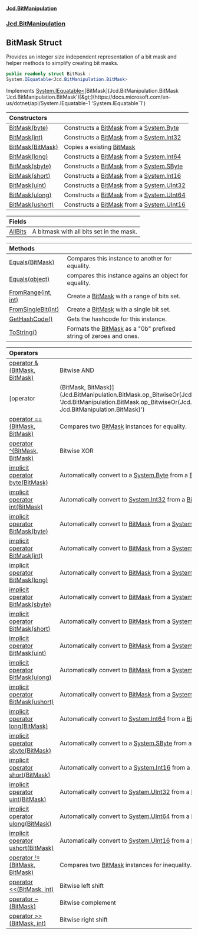 #### [Jcd.BitManipulation](index 'index')

### [Jcd.BitManipulation](Jcd.BitManipulation 'Jcd.BitManipulation')

## BitMask Struct

Provides an integer size independent representation of a bit mask
and helper methods to simplify creating bit masks.

```csharp
public readonly struct BitMask :
System.IEquatable<Jcd.BitManipulation.BitMask>
```

Implements [System.IEquatable&lt;](https://docs.microsoft.com/en-us/dotnet/api/System.IEquatable-1 'System.IEquatable
`1')[BitMask](Jcd.BitManipulation.BitMask 'Jcd.BitManipulation.BitMask')[&gt;](https://docs.microsoft.com/en-us/dotnet/api/System.IEquatable-1 'System.IEquatable`1')

| Constructors                                                                                                                                               |                                                                                                                                                                                        |
|:-----------------------------------------------------------------------------------------------------------------------------------------------------------|:---------------------------------------------------------------------------------------------------------------------------------------------------------------------------------------|
| [BitMask(byte)](Jcd.BitManipulation.BitMask.BitMask(byte) 'Jcd.BitManipulation.BitMask.BitMask(byte)')                                                  | Constructs a [BitMask](Jcd.BitManipulation.BitMask 'Jcd.BitManipulation.BitMask') from a [System.Byte](https://docs.microsoft.com/en-us/dotnet/api/System.Byte 'System.Byte')       |
| [BitMask(int)](Jcd.BitManipulation.BitMask.BitMask(int) 'Jcd.BitManipulation.BitMask.BitMask(int)')                                                     | Constructs a [BitMask](Jcd.BitManipulation.BitMask 'Jcd.BitManipulation.BitMask') from a [System.Int32](https://docs.microsoft.com/en-us/dotnet/api/System.Int32 'System.Int32')    |
| [BitMask(BitMask)](Jcd.BitManipulation.BitMask.BitMask(Jcd.BitManipulation.BitMask) 'Jcd.BitManipulation.BitMask.BitMask(Jcd.BitManipulation.BitMask)') | Copies a existing [BitMask](Jcd.BitManipulation.BitMask 'Jcd.BitManipulation.BitMask')                                                                                              |
| [BitMask(long)](Jcd.BitManipulation.BitMask.BitMask(long) 'Jcd.BitManipulation.BitMask.BitMask(long)')                                                  | Constructs a [BitMask](Jcd.BitManipulation.BitMask 'Jcd.BitManipulation.BitMask') from a [System.Int64](https://docs.microsoft.com/en-us/dotnet/api/System.Int64 'System.Int64')    |
| [BitMask(sbyte)](Jcd.BitManipulation.BitMask.BitMask(sbyte) 'Jcd.BitManipulation.BitMask.BitMask(sbyte)')                                               | Constructs a [BitMask](Jcd.BitManipulation.BitMask 'Jcd.BitManipulation.BitMask') from a [System.SByte](https://docs.microsoft.com/en-us/dotnet/api/System.SByte 'System.SByte')    |
| [BitMask(short)](Jcd.BitManipulation.BitMask.BitMask(short) 'Jcd.BitManipulation.BitMask.BitMask(short)')                                               | Constructs a [BitMask](Jcd.BitManipulation.BitMask 'Jcd.BitManipulation.BitMask') from a [System.Int16](https://docs.microsoft.com/en-us/dotnet/api/System.Int16 'System.Int16')    |
| [BitMask(uint)](Jcd.BitManipulation.BitMask.BitMask(uint) 'Jcd.BitManipulation.BitMask.BitMask(uint)')                                                  | Constructs a [BitMask](Jcd.BitManipulation.BitMask 'Jcd.BitManipulation.BitMask') from a [System.UInt32](https://docs.microsoft.com/en-us/dotnet/api/System.UInt32 'System.UInt32') |
| [BitMask(ulong)](Jcd.BitManipulation.BitMask.BitMask(ulong) 'Jcd.BitManipulation.BitMask.BitMask(ulong)')                                               | Constructs a [BitMask](Jcd.BitManipulation.BitMask 'Jcd.BitManipulation.BitMask') from a [System.UInt64](https://docs.microsoft.com/en-us/dotnet/api/System.UInt64 'System.UInt64') |
| [BitMask(ushort)](Jcd.BitManipulation.BitMask.BitMask(ushort) 'Jcd.BitManipulation.BitMask.BitMask(ushort)')                                            | Constructs a [BitMask](Jcd.BitManipulation.BitMask 'Jcd.BitManipulation.BitMask') from a [System.UInt16](https://docs.microsoft.com/en-us/dotnet/api/System.UInt16 'System.UInt16') |

| Fields                                                                                  |                                          |
|:----------------------------------------------------------------------------------------|:-----------------------------------------|
| [AllBits](Jcd.BitManipulation.BitMask.AllBits 'Jcd.BitManipulation.BitMask.AllBits') | A bitmask with all bits set in the mask. |

| Methods                                                                                                                                                 |                                                                                                                                   |
|:--------------------------------------------------------------------------------------------------------------------------------------------------------|:----------------------------------------------------------------------------------------------------------------------------------|
| [Equals(BitMask)](Jcd.BitManipulation.BitMask.Equals(Jcd.BitManipulation.BitMask) 'Jcd.BitManipulation.BitMask.Equals(Jcd.BitManipulation.BitMask)') | Compares this instance to another for equality.                                                                                   |
| [Equals(object)](Jcd.BitManipulation.BitMask.Equals(object) 'Jcd.BitManipulation.BitMask.Equals(object)')                                            | compares this instance agains an object for equality.                                                                             |
| [FromRange(int, int)](Jcd.BitManipulation.BitMask.FromRange(int,int) 'Jcd.BitManipulation.BitMask.FromRange(int, int)')                              | Create a [BitMask](Jcd.BitManipulation.BitMask 'Jcd.BitManipulation.BitMask') with a range of bits set.                        |
| [FromSingleBit(int)](Jcd.BitManipulation.BitMask.FromSingleBit(int) 'Jcd.BitManipulation.BitMask.FromSingleBit(int)')                                | Create a [BitMask](Jcd.BitManipulation.BitMask 'Jcd.BitManipulation.BitMask') with a single bit set.                           |
| [GetHashCode()](Jcd.BitManipulation.BitMask.GetHashCode() 'Jcd.BitManipulation.BitMask.GetHashCode()')                                               | Gets the hashcode for this instance.                                                                                              |
| [ToString()](Jcd.BitManipulation.BitMask.ToString() 'Jcd.BitManipulation.BitMask.ToString()')                                                        | Formats the [BitMask](Jcd.BitManipulation.BitMask 'Jcd.BitManipulation.BitMask') as a "0b" prefixed string of zeroes and ones. |

| Operators                                                                                                                                                                                                                                     |                                                                                                                                                                                                                                |
|:----------------------------------------------------------------------------------------------------------------------------------------------------------------------------------------------------------------------------------------------|:-------------------------------------------------------------------------------------------------------------------------------------------------------------------------------------------------------------------------------|
| [operator &(BitMask, BitMask)](Jcd.BitManipulation.BitMask.op_BitwiseAnd(Jcd.BitManipulation.BitMask,Jcd.BitManipulation.BitMask) 'Jcd.BitManipulation.BitMask.op_BitwiseAnd(Jcd.BitManipulation.BitMask, Jcd.BitManipulation.BitMask)')   | Bitwise AND                                                                                                                                                                                                                    |
| [operator                                                                                                                                                                                                                                     | (BitMask, BitMask)](Jcd.BitManipulation.BitMask.op_BitwiseOr(Jcd.BitManipulation.BitMask,Jcd.BitManipulation.BitMask) 'Jcd.BitManipulation.BitMask.op_BitwiseOr(Jcd.BitManipulation.BitMask, Jcd.BitManipulation.BitMask)') | Bitwise or |
| [operator ==(BitMask, BitMask)](Jcd.BitManipulation.BitMask.op_Equality(Jcd.BitManipulation.BitMask,Jcd.BitManipulation.BitMask) 'Jcd.BitManipulation.BitMask.op_Equality(Jcd.BitManipulation.BitMask, Jcd.BitManipulation.BitMask)')      | Compares two [BitMask](Jcd.BitManipulation.BitMask 'Jcd.BitManipulation.BitMask') instances for equality.                                                                                                                   |
| [operator ^(BitMask, BitMask)](Jcd.BitManipulation.BitMask.op_ExclusiveOr(Jcd.BitManipulation.BitMask,Jcd.BitManipulation.BitMask) 'Jcd.BitManipulation.BitMask.op_ExclusiveOr(Jcd.BitManipulation.BitMask, Jcd.BitManipulation.BitMask)') | Bitwise XOR                                                                                                                                                                                                                    |
| [implicit operator byte(BitMask)](Jcd.BitManipulation.BitMask.op_Implicitbyte(Jcd.BitManipulation.BitMask) 'Jcd.BitManipulation.BitMask.op_Implicit byte(Jcd.BitManipulation.BitMask)')                                                    | Automatically convert to a [System.Byte](https://docs.microsoft.com/en-us/dotnet/api/System.Byte 'System.Byte') from a [BitMask](Jcd.BitManipulation.BitMask 'Jcd.BitManipulation.BitMask')                                 |
| [implicit operator int(BitMask)](Jcd.BitManipulation.BitMask.op_Implicitint(Jcd.BitManipulation.BitMask) 'Jcd.BitManipulation.BitMask.op_Implicit int(Jcd.BitManipulation.BitMask)')                                                       | Automatically convert to [System.Int32](https://docs.microsoft.com/en-us/dotnet/api/System.Int32 'System.Int32') from a [BitMask](Jcd.BitManipulation.BitMask 'Jcd.BitManipulation.BitMask')                                |
| [implicit operator BitMask(byte)](Jcd.BitManipulation.BitMask.op_ImplicitJcd.BitManipulation.BitMask(byte) 'Jcd.BitManipulation.BitMask.op_Implicit Jcd.BitManipulation.BitMask(byte)')                                                    | Automatically convert to [BitMask](Jcd.BitManipulation.BitMask 'Jcd.BitManipulation.BitMask') from a [System.Byte](https://docs.microsoft.com/en-us/dotnet/api/System.Byte 'System.Byte')                                   |
| [implicit operator BitMask(int)](Jcd.BitManipulation.BitMask.op_ImplicitJcd.BitManipulation.BitMask(int) 'Jcd.BitManipulation.BitMask.op_Implicit Jcd.BitManipulation.BitMask(int)')                                                       | Automatically convert to [BitMask](Jcd.BitManipulation.BitMask 'Jcd.BitManipulation.BitMask') from a [System.Int32](https://docs.microsoft.com/en-us/dotnet/api/System.Int32 'System.Int32')                                |
| [implicit operator BitMask(long)](Jcd.BitManipulation.BitMask.op_ImplicitJcd.BitManipulation.BitMask(long) 'Jcd.BitManipulation.BitMask.op_Implicit Jcd.BitManipulation.BitMask(long)')                                                    | Automatically convert to [BitMask](Jcd.BitManipulation.BitMask 'Jcd.BitManipulation.BitMask') from a [System.Int64](https://docs.microsoft.com/en-us/dotnet/api/System.Int64 'System.Int64')                                |
| [implicit operator BitMask(sbyte)](Jcd.BitManipulation.BitMask.op_ImplicitJcd.BitManipulation.BitMask(sbyte) 'Jcd.BitManipulation.BitMask.op_Implicit Jcd.BitManipulation.BitMask(sbyte)')                                                 | Automatically convert to [BitMask](Jcd.BitManipulation.BitMask 'Jcd.BitManipulation.BitMask') from a [System.SByte](https://docs.microsoft.com/en-us/dotnet/api/System.SByte 'System.SByte')                                |
| [implicit operator BitMask(short)](Jcd.BitManipulation.BitMask.op_ImplicitJcd.BitManipulation.BitMask(short) 'Jcd.BitManipulation.BitMask.op_Implicit Jcd.BitManipulation.BitMask(short)')                                                 | Automatically convert to [BitMask](Jcd.BitManipulation.BitMask 'Jcd.BitManipulation.BitMask') from a [System.Byte](https://docs.microsoft.com/en-us/dotnet/api/System.Byte 'System.Byte')                                   |
| [implicit operator BitMask(uint)](Jcd.BitManipulation.BitMask.op_ImplicitJcd.BitManipulation.BitMask(uint) 'Jcd.BitManipulation.BitMask.op_Implicit Jcd.BitManipulation.BitMask(uint)')                                                    | Automatically convert to [BitMask](Jcd.BitManipulation.BitMask 'Jcd.BitManipulation.BitMask') from a [System.UInt32](https://docs.microsoft.com/en-us/dotnet/api/System.UInt32 'System.UInt32')                             |
| [implicit operator BitMask(ulong)](Jcd.BitManipulation.BitMask.op_ImplicitJcd.BitManipulation.BitMask(ulong) 'Jcd.BitManipulation.BitMask.op_Implicit Jcd.BitManipulation.BitMask(ulong)')                                                 | Automatically convert to [BitMask](Jcd.BitManipulation.BitMask 'Jcd.BitManipulation.BitMask') from a [System.UInt64](https://docs.microsoft.com/en-us/dotnet/api/System.UInt64 'System.UInt64')                             |
| [implicit operator BitMask(ushort)](Jcd.BitManipulation.BitMask.op_ImplicitJcd.BitManipulation.BitMask(ushort) 'Jcd.BitManipulation.BitMask.op_Implicit Jcd.BitManipulation.BitMask(ushort)')                                              | Automatically convert to [BitMask](Jcd.BitManipulation.BitMask 'Jcd.BitManipulation.BitMask') from a [System.UInt16](https://docs.microsoft.com/en-us/dotnet/api/System.UInt16 'System.UInt16')                             |
| [implicit operator long(BitMask)](Jcd.BitManipulation.BitMask.op_Implicitlong(Jcd.BitManipulation.BitMask) 'Jcd.BitManipulation.BitMask.op_Implicit long(Jcd.BitManipulation.BitMask)')                                                    | Automatically convert to [System.Int64](https://docs.microsoft.com/en-us/dotnet/api/System.Int64 'System.Int64') from a [BitMask](Jcd.BitManipulation.BitMask 'Jcd.BitManipulation.BitMask')                                |
| [implicit operator sbyte(BitMask)](Jcd.BitManipulation.BitMask.op_Implicitsbyte(Jcd.BitManipulation.BitMask) 'Jcd.BitManipulation.BitMask.op_Implicit sbyte(Jcd.BitManipulation.BitMask)')                                                 | Automatically convert to a [System.SByte](https://docs.microsoft.com/en-us/dotnet/api/System.SByte 'System.SByte') from a [BitMask](Jcd.BitManipulation.BitMask 'Jcd.BitManipulation.BitMask')                              |
| [implicit operator short(BitMask)](Jcd.BitManipulation.BitMask.op_Implicitshort(Jcd.BitManipulation.BitMask) 'Jcd.BitManipulation.BitMask.op_Implicit short(Jcd.BitManipulation.BitMask)')                                                 | Automatically convert to a [System.Int16](https://docs.microsoft.com/en-us/dotnet/api/System.Int16 'System.Int16') from a [BitMask](Jcd.BitManipulation.BitMask 'Jcd.BitManipulation.BitMask')                              |
| [implicit operator uint(BitMask)](Jcd.BitManipulation.BitMask.op_Implicituint(Jcd.BitManipulation.BitMask) 'Jcd.BitManipulation.BitMask.op_Implicit uint(Jcd.BitManipulation.BitMask)')                                                    | Automatically convert to [System.UInt32](https://docs.microsoft.com/en-us/dotnet/api/System.UInt32 'System.UInt32') from a [BitMask](Jcd.BitManipulation.BitMask 'Jcd.BitManipulation.BitMask')                             |
| [implicit operator ulong(BitMask)](Jcd.BitManipulation.BitMask.op_Implicitulong(Jcd.BitManipulation.BitMask) 'Jcd.BitManipulation.BitMask.op_Implicit ulong(Jcd.BitManipulation.BitMask)')                                                 | Automatically convert to [System.UInt64](https://docs.microsoft.com/en-us/dotnet/api/System.UInt64 'System.UInt64') from a [BitMask](Jcd.BitManipulation.BitMask 'Jcd.BitManipulation.BitMask')                             |
| [implicit operator ushort(BitMask)](Jcd.BitManipulation.BitMask.op_Implicitushort(Jcd.BitManipulation.BitMask) 'Jcd.BitManipulation.BitMask.op_Implicit ushort(Jcd.BitManipulation.BitMask)')                                              | Automatically convert to [System.UInt16](https://docs.microsoft.com/en-us/dotnet/api/System.UInt16 'System.UInt16') from a [BitMask](Jcd.BitManipulation.BitMask 'Jcd.BitManipulation.BitMask')                             |
| [operator !=(BitMask, BitMask)](Jcd.BitManipulation.BitMask.op_Inequality(Jcd.BitManipulation.BitMask,Jcd.BitManipulation.BitMask) 'Jcd.BitManipulation.BitMask.op_Inequality(Jcd.BitManipulation.BitMask, Jcd.BitManipulation.BitMask)')  | Compares two [BitMask](Jcd.BitManipulation.BitMask 'Jcd.BitManipulation.BitMask') instances for inequality.                                                                                                                 |
| [operator &lt;&lt;(BitMask, int)](Jcd.BitManipulation.BitMask.op_LeftShift(Jcd.BitManipulation.BitMask,int) 'Jcd.BitManipulation.BitMask.op_LeftShift(Jcd.BitManipulation.BitMask, int)')                                                  | Bitwise left shift                                                                                                                                                                                                             |
| [operator ~(BitMask)](Jcd.BitManipulation.BitMask.op_OnesComplement(Jcd.BitManipulation.BitMask) 'Jcd.BitManipulation.BitMask.op_OnesComplement(Jcd.BitManipulation.BitMask)')                                                             | Bitwise complement                                                                                                                                                                                                             |
| [operator &gt;&gt;(BitMask, int)](Jcd.BitManipulation.BitMask.op_RightShift(Jcd.BitManipulation.BitMask,int) 'Jcd.BitManipulation.BitMask.op_RightShift(Jcd.BitManipulation.BitMask, int)')                                                | Bitwise right shift                                                                                                                                                                                                            |
